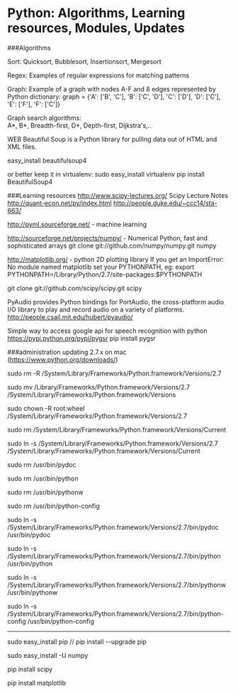 Python: Algorithms, Learning resources, Modules, Updates
===


###Algorithms

Sort:
Quicksort, Bubblesort, Insertionsort, Mergesort

Regex:
Examples of regular expressions for matching patterns

Graph:
Example of a graph with nodes A-F and 8 edges represented by Python dictionary:
   graph = {'A': ['B', 'C'],
             'B': ['C', 'D'],
             'C': ['D'],
             'D': ['C'],
             'E': ['F'],
             'F': ['C']}

Graph search algorithms:             
A*, B*, Breadth-first, D*, Depth-first, Dijkstra's,..

WEB
Beautiful Soup is a Python library for pulling data out of HTML and XML files. 

easy_install beautifulsoup4

or better keep it in virtualenv:
sudo easy_install virtualenv
pip install BeautifulSoup4

###Learning resources
http://www.scipy-lectures.org/ Scipy Lecture Notes
http://quant-econ.net/py/index.html
http://people.duke.edu/~ccc14/sta-663/

http://pyml.sourceforge.net/ - machine learning

http://sourceforge.net/projects/numpy/  - Numerical Python, fast and sophisticated arrays
git clone git://github.com/numpy/numpy.git numpy

http://matplotlib.org/ - python 2D plotting library
If you get an ImportError: No module named matplotlib
set your PYTHONPATH, eg: export PYTHONPATH=/Library/Python/2.7/site-packages:$PYTHONPATH

git clone git://github.com/scipy/scipy.git scipy

PyAudio provides Python bindings for PortAudio, the cross-platform audio I/O library 
to play and record audio on a variety of platforms.
http://people.csail.mit.edu/hubert/pyaudio/

Simple way to access google api for speech recognition with python
https://pypi.python.org/pypi/pygsr
pip install pygsr

###administration
updating 2.7.x on mac  (https://www.python.org/downloads/)

sudo rm -R /System/Library/Frameworks/Python.framework/Versions/2.7

sudo mv /Library/Frameworks/Python.framework/Versions/2.7 /System/Library/Frameworks/Python.framework/Versions

sudo chown -R root:wheel /System/Library/Frameworks/Python.framework/Versions/2.7

sudo rm /System/Library/Frameworks/Python.framework/Versions/Current

sudo ln -s /System/Library/Frameworks/Python.framework/Versions/2.7 /System/Library/Frameworks/Python.framework/Versions/Current

sudo rm /usr/bin/pydoc

sudo rm /usr/bin/python

sudo rm /usr/bin/pythonw

sudo rm /usr/bin/python-config

sudo ln -s /System/Library/Frameworks/Python.framework/Versions/2.7/bin/pydoc /usr/bin/pydoc

sudo ln -s /System/Library/Frameworks/Python.framework/Versions/2.7/bin/python /usr/bin/python

sudo ln -s /System/Library/Frameworks/Python.framework/Versions/2.7/bin/pythonw /usr/bin/pythonw

sudo ln -s /System/Library/Frameworks/Python.framework/Versions/2.7/bin/python-config /usr/bin/python-config

---

sudo easy_install pip  // pip install --upgrade pip

sudo easy_install -U numpy

pip install scipy

pip install matplotlib
